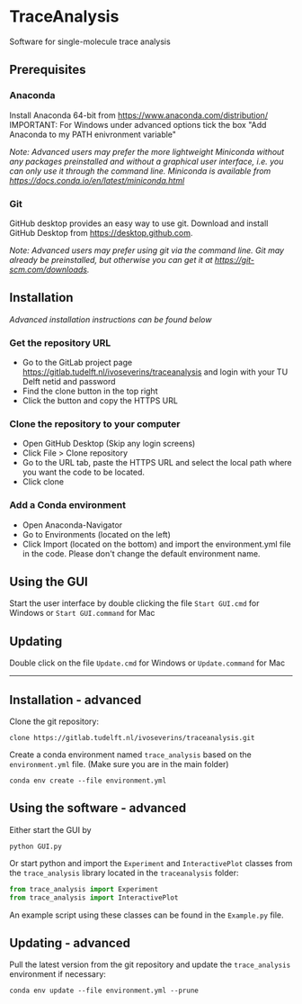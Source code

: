 # TraceAnalysis

Software for single-molecule trace analysis

## Prerequisites

### Anaconda

Install Anaconda 64-bit from https://www.anaconda.com/distribution/  
    IMPORTANT: For Windows under advanced options tick the box "Add Anaconda to my PATH enivronment variable"

*Note: Advanced users may prefer the more lightweight Miniconda without any packages preinstalled and without a graphical user interface, i.e. you can only use it through the command line. Miniconda is available from https://docs.conda.io/en/latest/miniconda.html*

### Git

GitHub desktop provides an easy way to use git.
Download and install GitHub Desktop from https://desktop.github.com.

*Note: Advanced users may prefer using git via the command line. Git may already be preinstalled, but otherwise you can get it at https://git-scm.com/downloads.*

## Installation

*Advanced installation instructions can be found below*

### Get the repository URL
- Go to the GitLab project page https://gitlab.tudelft.nl/ivoseverins/traceanalysis and login with your TU Delft netid and password
- Find the clone button in the top right
- Click the button and copy the HTTPS URL

### Clone the repository to your computer
- Open GitHub Desktop (Skip any login screens)
- Click File > Clone repository
- Go to the URL tab, paste the HTTPS URL and select the local path where you want the code to be located.
- Click clone

### Add a Conda environment
- Open Anaconda-Navigator
- Go to Environments (located on the left)
- Click Import (located on the bottom) and import the environment.yml file in the code. Please don't change the default environment name.

## Using the GUI
Start the user interface by double clicking the file `Start GUI.cmd` for Windows or `Start GUI.command` for Mac

## Updating
Double click on the file `Update.cmd` for Windows or `Update.command` for Mac

---

## Installation - advanced

Clone the git repository:

```batch
clone https://gitlab.tudelft.nl/ivoseverins/traceanalysis.git
```

Create a conda environment named `trace_analysis` based on the `environment.yml` file. (Make sure you are in the main folder)

```batch
conda env create --file environment.yml
```

## Using the software - advanced

Either start the GUI by

```batch
python GUI.py
```

Or start python and import the `Experiment` and `InteractivePlot` classes from the `trace_analysis` library located in the `traceanalysis` folder:

```python
from trace_analysis import Experiment
from trace_analysis import InteractivePlot
```

An example script using these classes can be found in the `Example.py` file. 

## Updating - advanced

Pull the latest version from the git repository and update the `trace_analysis` environment if necessary:

``` batch
conda env update --file environment.yml --prune
```


